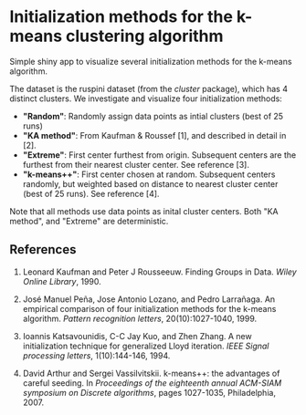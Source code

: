 # Initialization methods for the k-means clustering algorithm

Simple shiny app to visualize several initialization methods for the k-means algorithm.

The dataset is the ruspini dataset (from the *cluster* package), which has 4 distinct clusters. We investigate and visualize four initialization methods:

- **"Random"**: Randomly assign data points as intial clusters (best of 25 runs)
- **"KA method"**: From Kaufman & Roussef [1], and described in detail in [2].
- **"Extreme"**: First center furthest from origin. Subsequent centers are the furthest from their nearest cluster center. See reference [3].
- **"k-means++"**: First center chosen at random. Subsequent centers randomly, but weighted based on distance to nearest cluster center (best of 25 runs). See reference [4].

Note that all methods use data points as inital cluster centers. Both "KA method", and "Extreme" are deterministic.

## References

1. Leonard Kaufman and Peter J Rousseeuw. Finding Groups in Data. *Wiley
  Online Library*, 1990.

2. José Manuel Peña, Jose Antonio Lozano, and Pedro Larrañaga. An empirical
  comparison of four initialization methods for the k-means algorithm.
  *Pattern recognition letters*, 20(10):1027-1040, 1999.
  
3. Ioannis Katsavounidis, C-C Jay Kuo, and Zhen Zhang. A new initialization
  technique for generalized Lloyd iteration. *IEEE Signal processing letters*,
  1(10):144-146, 1994.
  
4. David Arthur and Sergei Vassilvitskii. k-means++: the advantages of careful
  seeding. In *Proceedings of the eighteenth annual ACM-SIAM symposium
  on Discrete algorithms*, pages 1027-1035, Philadelphia, 2007.